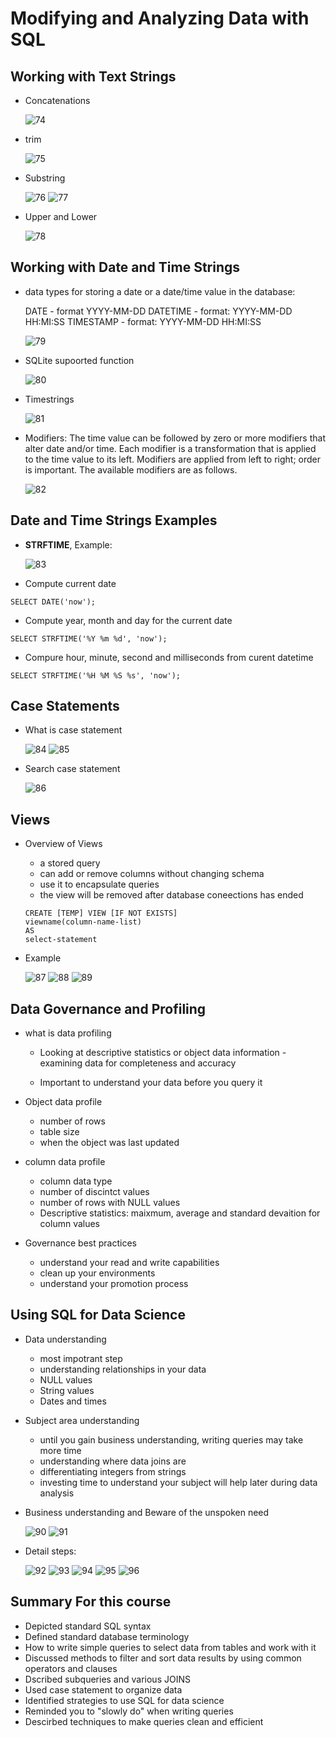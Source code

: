 # Modifying and Analyzing Data with SQL

## Working with Text Strings
- Concatenations

    ![74](https://raw.githubusercontent.com/suereey/Coursera_SQL_LeiLearning/main/screenshot/74_concatenations.png)

- trim

    ![75](https://raw.githubusercontent.com/suereey/Coursera_SQL_LeiLearning/main/screenshot/75_trim.png)

- Substring

    ![76](https://raw.githubusercontent.com/suereey/Coursera_SQL_LeiLearning/main/screenshot/76_substring.png)
    ![77](https://raw.githubusercontent.com/suereey/Coursera_SQL_LeiLearning/main/screenshot/77_substring.png)

- Upper and Lower

    ![78](https://raw.githubusercontent.com/suereey/Coursera_SQL_LeiLearning/main/screenshot/78.png)

## Working with Date and Time Strings
- data types for storing a date or a date/time value in the database:

    DATE - format YYYY-MM-DD
    DATETIME - format: YYYY-MM-DD HH:MI:SS
    TIMESTAMP - format: YYYY-MM-DD HH:MI:SS

    ![79](https://raw.githubusercontent.com/suereey/Coursera_SQL_LeiLearning/main/screenshot/79_date.png)

- SQLite supoorted function

    ![80](https://raw.githubusercontent.com/suereey/Coursera_SQL_LeiLearning/main/screenshot/80_date.png)

- Timestrings

    ![81](https://raw.githubusercontent.com/suereey/Coursera_SQL_LeiLearning/main/screenshot/81_date.png)

- Modifiers: The time value can be followed by zero or more modifiers that alter date and/or time. Each modifier is a transformation that is applied to the time value to its left. Modifiers are applied from left to right; order is important. The available modifiers are as follows.

    ![82](https://raw.githubusercontent.com/suereey/Coursera_SQL_LeiLearning/main/screenshot/82_modifier.png)

## Date and Time Strings Examples
- **STRFTIME**, Example:

    ![83](https://raw.githubusercontent.com/suereey/Coursera_SQL_LeiLearning/main/screenshot/83_Example1.png)

- Compute current date
```
SELECT DATE('now');
```

- Compute year, month and day for the current date
```
SELECT STRFTIME('%Y %m %d', 'now');
```

- Compure hour, minute, second and milliseconds from curent datetime
```
SELECT STRFTIME('%H %M %S %s', 'now');
```

## Case Statements
- What is case statement

    ![84](https://raw.githubusercontent.com/suereey/Coursera_SQL_LeiLearning/main/screenshot/84_casestatement.png)
    ![85](https://raw.githubusercontent.com/suereey/Coursera_SQL_LeiLearning/main/screenshot/85_casestatement.png)

- Search case statement

    ![86](https://raw.githubusercontent.com/suereey/Coursera_SQL_LeiLearning/main/screenshot/86_casestatement.png)

## Views
- Overview of Views
    - a stored query
    - can add or remove columns without changing schema
    - use it to encapsulate queries
    - the view will be removed after database coneections has ended

    ```
    CREATE [TEMP] VIEW [IF NOT EXISTS]
    viewname(column-name-list)
    AS
    select-statement
    ```

- Example

    ![87](https://raw.githubusercontent.com/suereey/Coursera_SQL_LeiLearning/main/screenshot/87_views.png)
    ![88](https://raw.githubusercontent.com/suereey/Coursera_SQL_LeiLearning/main/screenshot/88_views.png)
    ![89](https://raw.githubusercontent.com/suereey/Coursera_SQL_LeiLearning/main/screenshot/89_views.png)

## Data Governance and Profiling
- what is data profiling 
    - Looking at descriptive statistics or object data information - examining data for completeness and accuracy

    - Important to understand your data before you query it

- Object data profile
    - number of rows
    - table size
    - when the object was last updated

- column data profile
    - column data type
    - number of discintct values
    - number of rows with NULL values
    - Descriptive statistics: maixmum, average and standard devaition for column values

- Governance best practices
    - understand your read and write capabilities
    - clean up your environments
    - understand your promotion process

## Using SQL for Data Science
- Data understanding
    - most impotrant step
    - understanding relationships in your data
    - NULL values
    - String values
    - Dates and times

- Subject area understanding 
    - until you gain business understanding, writing queries may take more time
    - understanding where data joins are
    - differentiating integers from strings
    - investing time to understand your subject will help later during data analysis

- Business understanding and Beware of the unspoken need

    ![90](https://raw.githubusercontent.com/suereey/Coursera_SQL_LeiLearning/main/screenshot/90_.png)
    ![91](https://raw.githubusercontent.com/suereey/Coursera_SQL_LeiLearning/main/screenshot/91_.png)

- Detail steps:

    ![92](https://raw.githubusercontent.com/suereey/Coursera_SQL_LeiLearning/main/screenshot/92_.png)
    ![93](https://raw.githubusercontent.com/suereey/Coursera_SQL_LeiLearning/main/screenshot/93_.png)
    ![94](https://raw.githubusercontent.com/suereey/Coursera_SQL_LeiLearning/main/screenshot/94_.png)
    ![95](https://raw.githubusercontent.com/suereey/Coursera_SQL_LeiLearning/main/screenshot/95_.png)
    ![96](https://raw.githubusercontent.com/suereey/Coursera_SQL_LeiLearning/main/screenshot/96_.png)



## Summary For this course
- Depicted standard SQL syntax
- Defined standard database terminology
- How to write simple queries to select data from tables and work with it
- Discussed methods to filter and sort data results by using common operators and clauses
- Dscribed subqueries and various JOINS
- Used case statement to organize data
- Identified strategies to use SQL for data science
- Reminded you to "slowly do" when writing queries
- Descirbed techniques to make queries clean and efficient
